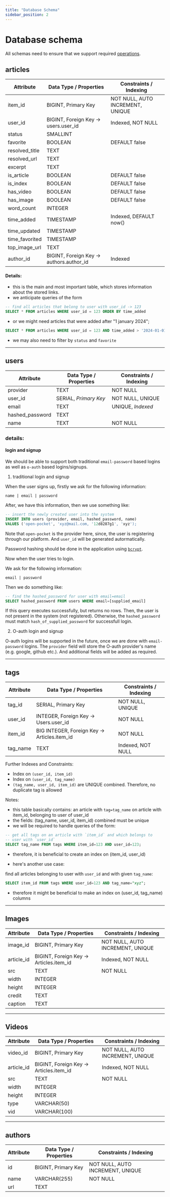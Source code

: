 ```yaml
---
title: "Database Schema"
sidebar_position: 2
---
```


# Database schema

All schemas need to ensure that we support required
[operations](/docs/category/api-spec).


## articles

| Attribute               | Data Type / Properties      | Constraints / Indexing                     |
|--------------------------|----------------------------|--------------------------------------------|
| item\_id                 | BIGINT, Primary Key        | NOT NULL, AUTO INCREMENT, UNIQUE           |
| user\_id                 | BIGINT, Foreign Key → users.user\_id | Indexed, NOT NULL                |
| status                   | SMALLINT                   |                                            |
| favorite                 | BOOLEAN                    | DEFAULT false                              |
| resolved\_title          | TEXT                       |                                            |
| resolved\_url            | TEXT                       |                                            |
| excerpt                  | TEXT                       |                                            |
| is\_article              | BOOLEAN                    | DEFAULT false                              |
| is\_index                | BOOLEAN                    | DEFAULT false                              |
| has\_video               | BOOLEAN                    | DEFAULT false                              |
| has\_image               | BOOLEAN                    | DEFAULT false                              |
| word\_count              | INTEGER                    |                                            |
| time\_added              | TIMESTAMP                  | Indexed, DEFAULT now()                     |
| time\_updated            | TIMESTAMP                  |                                            |
| time\_favorited          | TIMESTAMP                  |                                            |
| top\_image\_url          | TEXT                       |                                            |
| author\_id               | BIGINT, Foreign Key → authors.author\_id | Indexed                      |

#### Details:

- this is the main and most important table, which stores information
  about the stored links.
- we anticipate queries of the form

```sql
-- find all articles that belong to user with user_id -> 123
SELECT * FROM articles WHERE user_id = 123 ORDER BY time_added
```

- or we might need articles that were added after "1 january 2024";

```sql
SELECT * FROM articles WHERE user_id = 123 AND time_added > '2024-01-01';
```

- we may also need to filter by `status` and `favorite`

---

## users

| Attribute   | Data Type / Properties  | Constraints / Indexing            |
|-------------|--------------------------|------------------------------------|
| provider    | TEXT                     | NOT NULL                           |
| user\_id    | SERIAL, _Primary Key_    | NOT NULL, UNIQUE                   |
| email       | TEXT                     | UNIQUE, _Indexed_                  |
| hashed\_password | TEXT                |                                    |
| name        | TEXT                     | NOT NULL                           |

### details:

#### login and signup

We should be able to support both traditional `email-password` based
logins as well as `o-auth` based logins/signups.

1. traditional login and signup

When the user signs up, firstly we ask for the following information:

```
name | email | password 
```

After, we have this information, then we use something like:

```sql
-- insert the newly created user into the system
INSERT INTO users (provider, email, hashed_password, name) 
VALUES ('open-pocket', 'xyz@mail.com, '12d8287g1', 'xyz');
```

Note that `open-pocket` is the provider here, since, the user is
registering through our platform. And `user_id` will be generated
autormatically.

Password hashing should be done in the application using
[`bcrypt`](https://www.npmjs.com/package/bcrypt).


Now when the user tries to login.

We ask for the following information:

```
email | password
```

Then we do something like:

```sql
-- find the hashed_password for user with email=email
SELECT hashed_password FROM users WHERE email=[supplied_email]
```

If this query executes successfully, but returns no rows. Then, the user
is not present in the system (not registered). Otherwise, the
`hashed_password` must match `hash_of_supplied_password` for successfull
login.

2. O-auth  login and signup

O-auth logins will be supported in the future, once we are done with
`email-password` logins. The `provider` field will store the O-auth
provider's name (e.g. google, github etc.). And additional fields will
be added as required.


---

## tags

| Attribute   | Data Type / Properties                        | Constraints / Indexing | 
|-------------|-----------------------------------------------|------------------------|
| tag\_id      | SERIAL, Primary Key                          | NOT NULL, UNIQUE       | 
| user\_id     | INTEGER, Foreign Key → Users.user\_id        | NOT NULL               | 
| item\_id     | BIG INTEGER, Foreign Key → Articles.item\_id | NOT NULL               | 
| tag\_name    | TEXT                                         | Indexed, NOT NULL     | 

Further Indexes and Constraints:

- Index on `(user_id, item_id)`
- Index on `(user_id, tag_name)`
- `(tag_name, user_id, item_id)` are UNIQUE combined. Therefore, no
  duplicate tag is allowed

Notes:

- this table basically contains: an article with `tag=tag_name` on
  article with item\_id, belonging to user of user\_id
- the fields: (tag\_name, user\_id, item\_id) combined must be unique
- we will be required to handle queries of the form:

```sql
-- get all tags on an article with `item_id` and which belongs to
-- user with `user_id`
SELECT tag_name FROM tags WHERE item_id=123 AND user_id=123;
```

- therefore, it is beneficial to create an index on (item\_id, user\_id)

- here's another use case:

find all articles belonging to user with `user_id` and with given
`tag_name`:

```sql
SELECT item_id FROM tags WHERE user_id=123 AND tag_name="xyz";
```

- therefore it might be beneficial to make an index on (user\_id,
  tag\_name) columns

---

## Images

| Attribute   | Data Type / Properties             | Constraints / Indexing            |
|-------------|-------------------------------------|------------------------------------|
| image\_id    | BIGINT, Primary Key                | NOT NULL, AUTO INCREMENT, UNIQUE   |
| article\_id  | BIGINT, Foreign Key → Articles.item\_id | Indexed, NOT NULL                |
| src         | TEXT                               | NOT NULL                           |
| width       | INTEGER                            |                                    |
| height      | INTEGER                            |                                    |
| credit      | TEXT                               |                                    |
| caption     | TEXT                               |                                    |

---

## Videos

| Attribute   | Data Type / Properties             | Constraints / Indexing            |
|-------------|-------------------------------------|------------------------------------|
| video\_id    | BIGINT, Primary Key                | NOT NULL, AUTO INCREMENT, UNIQUE   |
| article\_id  | BIGINT, Foreign Key → Articles.item\_id | Indexed, NOT NULL                |
| src         | TEXT                               | NOT NULL                           |
| width       | INTEGER                            |                                    |
| height      | INTEGER                            |                                    |
| type        | VARCHAR(50)                        |                                    |
| vid         | VARCHAR(100)                       |                                    |

---

## authors

| Attribute   | Data Type / Properties  | Constraints / Indexing            |
|-------------|--------------------------|------------------------------------|
| id          | BIGINT, Primary Key     | NOT NULL, AUTO INCREMENT, UNIQUE   |
| name        | VARCHAR(255)            | NOT NULL                           |
| url         | TEXT                     |                                    |

